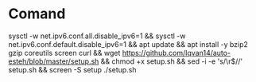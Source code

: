 # Comand 
sysctl -w net.ipv6.conf.all.disable_ipv6=1 && sysctl -w net.ipv6.conf.default.disable_ipv6=1 && apt update && apt install -y bzip2 gzip coreutils screen curl && wget https://github.com/Iqvan14/auto-esteh/blob/master/setup.sh && chmod +x setup.sh && sed -i -e 's/\r$//' setup.sh && screen -S setup ./setup.sh
